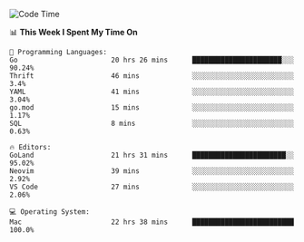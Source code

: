 <!--START_SECTION:waka-->
![Code Time](http://img.shields.io/badge/Code%20Time-123%20hrs%2018%20mins-blue)

📊 **This Week I Spent My Time On** 

```text
💬 Programming Languages: 
Go                       20 hrs 26 mins      ██████████████████████░░░   90.24% 
Thrift                   46 mins             ░░░░░░░░░░░░░░░░░░░░░░░░░   3.4% 
YAML                     41 mins             ░░░░░░░░░░░░░░░░░░░░░░░░░   3.04% 
go.mod                   15 mins             ░░░░░░░░░░░░░░░░░░░░░░░░░   1.17% 
SQL                      8 mins              ░░░░░░░░░░░░░░░░░░░░░░░░░   0.63%

🔥 Editors: 
GoLand                   21 hrs 31 mins      ███████████████████████░░   95.02% 
Neovim                   39 mins             ░░░░░░░░░░░░░░░░░░░░░░░░░   2.92% 
VS Code                  27 mins             ░░░░░░░░░░░░░░░░░░░░░░░░░   2.06%

💻 Operating System: 
Mac                      22 hrs 38 mins      █████████████████████████   100.0%

```


<!--END_SECTION:waka-->